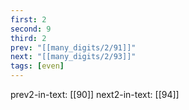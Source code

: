 ```yaml
---
first: 2
second: 9
third: 2
prev: "[[many_digits/2/91]]"
next: "[[many_digits/2/93]]"
tags: [even]
---
```

prev2-in-text: [[90]]
next2-in-text: [[94]]
